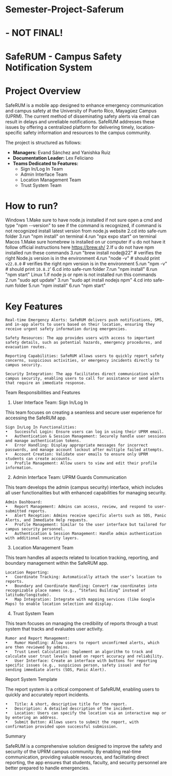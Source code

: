 # Semester-Project-Saferum
# - NOT FINAL!

# SafeRUM - Campus Safety Notification System

# Project Overview

SafeRUM is a mobile app designed to enhance emergency communication and campus safety at the University of Puerto Rico, Mayagüez Campus (UPRM). The current method of disseminating safety alerts via email can result in delays and unreliable notifications. SafeRUM addresses these issues by offering a centralized platform for delivering timely, location-specific safety information and resources to the campus community.

The project is structured as follows:
- **Managers:** Evand Sánchez and Yanishka Ruiz
- **Documentation Leader:** Lex Feliciano
- **Teams Dedicated to Features:**
  - Sign In/Log In Team
  - Admin Interface Team
  - Location Management Team
  - Trust System Team

# How to run?
Windows
	1.Make sure to have node.js installed if not sure open a cmd and type "npm --version" to see if the command is recognized, if command is not recognized install latest version from node.js website
	2.cd into safe-rum folder
	3.run "npm install" on terminal
	4.run "npx expo start" on terminal
Macos
	1.Make sure homebrew is installed on ur computer if u do not have it follow official instructions here https://brew.sh/
	2.If u do not have npm installed run these commands 
	3.run "brew install node@22"
		# verifies the right Node.js version is in the environment
	4.run "node -v" # should print `v22.8.0`
		# verifies the right npm version is in the environment
	5.run "npm -v"  # should print `10.8.2`'
	6.cd into safe-rum folder
	7.run "npm install"
	8.run "npm start"
Linux
	1.if node js or npm is not installed run this commands
	2.run "sudo apt update"
	3.run "sudo apt install nodejs npm"
	4.cd into safe-rum folder
	5.run "npm install"
	6.run "npm start"

# Key Features

    Real-time Emergency Alerts: SafeRUM delivers push notifications, SMS, and in-app alerts to users based on their location, ensuring they receive urgent safety information during emergencies.

    Safety Resources: The app provides users with access to important safety details, such as potential hazards, emergency procedures, and evacuation routes.

    Reporting Capabilities: SafeRUM allows users to quickly report safety concerns, suspicious activities, or emergency incidents directly to campus security.

    Security Integration: The app facilitates direct communication with campus security, enabling users to call for assistance or send alerts that require an immediate response.

Team Responsibilities and Features

1. User Interface Team: Sign In/Log In

This team focuses on creating a seamless and secure user experience for accessing the SafeRUM app.

	Sign In/Log In Functionalities:
	•	Successful Login: Ensure users can log in using their UPRM email.
	•	Authentication & Session Management: Securely handle user sessions and manage authentication tokens.
	•	Error Handling: Display appropriate messages for incorrect passwords, and manage account lockout after multiple failed attempts.
	•	Account Creation: Validate user emails to ensure only UPRM students can create accounts.
	•	Profile Management: Allow users to view and edit their profile information.

2. Admin Interface Team: UPRM Guards Communication

This team develops the admin (campus security) interface, which includes all user functionalities but with enhanced capabilities for managing security.

	Admin Dashboard:
	•	Report Management: Admins can access, review, and respond to user-submitted reports.
	•	Alert Reception: Admins receive specific alerts such as SOS, Panic Alerts, and Immediate Help requests.
	•	Profile Management: Similar to the user interface but tailored for campus security personnel.
	•	Authentication & Session Management: Handle admin authentication with additional security layers.

3. Location Management Team

This team handles all aspects related to location tracking, reporting, and boundary management within the SafeRUM app.

	Location Reporting:
	•	Coordinate Tracking: Automatically attach the user’s location to reports.
	•	Boundary and Coordinate Handling: Convert raw coordinates into recognizable place names (e.g., “Stefani Building” instead of latitude/longitude).
	•	Map Integration: Integrate with mapping services (like Google Maps) to enable location selection and display.

4. Trust System Team

This team focuses on managing the credibility of reports through a trust system that tracks and evaluates user activity.

	Rumor and Report Management:
	•	Rumor Handling: Allow users to report unconfirmed alerts, which are then reviewed by admins.
	•	Trust Level Calculation: Implement an algorithm to track and calculate user trust levels based on report accuracy and reliability.
	•	User Interface: Create an interface with buttons for reporting specific issues (e.g., suspicious person, safety issue) and for sending immediate alerts (SOS, Panic Alert).

Report System Template

The report system is a critical component of SafeRUM, enabling users to quickly and accurately report incidents.

	•	Title: A short, descriptive title for the report.
	•	Description: A detailed description of the incident.
	•	Location: Users can specify the location via an interactive map or by entering an address.
	•	Submit Button: Allows users to submit the report, with confirmation provided upon successful submission.

Summary

SafeRUM is a comprehensive solution designed to improve the safety and security of the UPRM campus community. By enabling real-time communication, providing valuable resources, and facilitating direct reporting, the app ensures that students, faculty, and security personnel are better prepared to handle emergencies.

